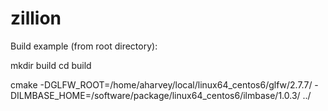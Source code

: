 zillion
=======

Build example (from root directory):

mkdir build
cd build

cmake -DGLFW_ROOT=/home/aharvey/local/linux64_centos6/glfw/2.7.7/ -DILMBASE_HOME=/software/package/linux64_centos6/ilmbase/1.0.3/ ../
